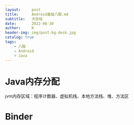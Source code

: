```yaml
---
layout:     post
title:      Android基础八股.md
subtitle:   大杂烩
date:       2022-06-30
author:     K
header-img: img/post-bg-desk.jpg
catalog: true
tags:
    - 八股
    - Android
    - Java
---
```


# Java内存分配

jvm内存区域：程序计数器、虚拟机栈、本地方法栈、堆、方法区

# Binder





